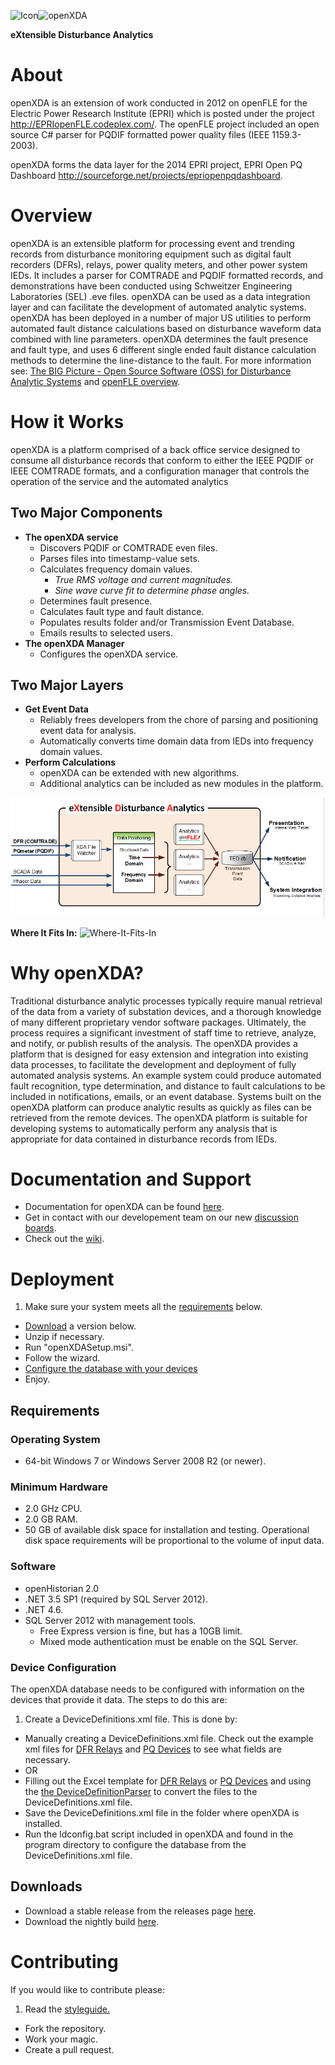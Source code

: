 ![Icon](http://www.gridprotectionalliance.org/images/products/icons%2064/openXDA.png)![openXDA](http://www.gridprotectionalliance.org/images/products/openXDAW.png)

**eXtensible Disturbance Analytics**

# About
openXDA is an extension of work conducted in 2012 on openFLE for the Electric Power Research Institute (EPRI) which is posted under the project http://EPRIopenFLE.codeplex.com/.  The openFLE project included an open source C# parser for PQDIF formatted power quality files (IEEE 1159.3-2003).

openXDA forms the data layer for the 2014 EPRI project, EPRI Open PQ Dashboard http://sourceforge.net/projects/epriopenpqdashboard.

# Overview
openXDA is an extensible platform for processing event and trending records from disturbance monitoring equipment such as digital fault recorders (DFRs), relays, power quality meters, and other power system IEDs.  It includes a parser for COMTRADE and PQDIF formatted records, and demonstrations have been conducted using Schweitzer Engineering Laboratories (SEL) .eve files. openXDA can be used as a data integration layer and can facilitate the development of automated analytic systems.  openXDA has been deployed in a number of major US utilities to perform automated fault distance calculations based on disturbance waveform data combined with line parameters. openXDA determines the fault presence and fault type, and uses 6 different single ended fault distance calculation methods to determine the line-distance to the fault. For more information see: [The BIG Picture - Open Source Software (OSS) for Disturbance Analytic Systems](http://www.slideshare.net/FredElmendorf/2014-georgia-tech-fda-pres-asda-using-oss-37239423) and [openFLE overview](http://www.gridprotectionalliance.org/pdf/openFLE_Overview_Landscape.pdf).

# How it Works

openXDA is a platform comprised of a back office service designed to consume all disturbance records that conform to either the IEEE PQDIF or IEEE COMTRADE formats, and a configuration manager that controls the operation of the service and the automated analytics

## Two Major Components

* **The openXDA service**
  * Discovers PQDIF or COMTRADE even files.
  * Parses files into timestamp-value sets.
  * Calculates frequency domain values.
    * *True RMS voltage and current magnitudes.*
    * *Sine wave curve fit to determine phase angles.*
  * Determines fault presence.
  * Calculates fault type and fault distance.
  * Populates results folder and/or Transmission Event Database.
  * Emails results to selected users.
* **The openXDA Manager**
  * Configures the openXDA service.

## Two Major Layers
* **Get Event Data**
  * Reliably frees developers from the chore of parsing and positioning event data for analysis.
  * Automatically converts time domain data from IEDs into frequency domain values.
* **Perform Calculations**
  * openXDA can be extended with new algorithms.
  * Additional analytics can be included as new modules in the platform.


![openXDA Overview](https://raw.githubusercontent.com/GridProtectionAlliance/openXDA/master/Source/Documentation/Readme%20files/XDA-Overview.png)

**Where It Fits In:**
![Where-It-Fits-In](http://www.gridprotectionalliance.org/images/products/PQ%20Tool%20Suite.png)


# Why openXDA?

Traditional disturbance analytic processes typically require manual retrieval of the data from a variety of substation devices, and a thorough knowledge of many different proprietary vendor software packages.  Ultimately, the process requires a significant investment of staff time to retrieve, analyze, and notify, or publish results of the analysis.  The openXDA provides a platform that is designed for easy extension and integration into existing data processes, to facilitate the development and deployment of fully automated analysis systems.  An example system could produce automated fault recognition, type determination, and distance to fault calculations to be included in notifications, emails, or an event database.  Systems built on the openXDA platform can produce analytic results as quickly as files can be retrieved from the remote devices.  The openXDA platform is suitable for developing systems to automatically perform any analysis that is appropriate for data contained in disturbance records from IEDs.


# Documentation and Support
* Documentation for openXDA can be found [here](https://github.com/GridProtectionAlliance/openXDA/tree/master/Source/Documentation).
* Get in contact with our developement team on our new [discussion boards](http://discussions.gridprotectionalliance.org/c/gpa-products/openxda).
* Check out the [wiki](https://gridprotectionalliance.org/wiki/doku.php?id=openxda:overview).

# Deployment

1. Make sure your system meets all the [requirements](#requirements) below.
* [Download](#downloads) a version below.
* Unzip if necessary.
* Run "openXDASetup.msi".
* Follow the wizard.
* [Configure the database with your devices](#device-configuration)
* Enjoy.

## Requirements
### Operating System
* 64-bit Windows 7 or Windows Server 2008 R2 (or newer).

### Minimum Hardware
* 2.0 GHz CPU.
* 2.0 GB RAM.
* 50 GB of available disk space for installation and testing. Operational disk space requirements will be proportional to the volume of input data.

### Software
* openHistorian 2.0
* .NET 3.5 SP1 (required by SQL Server 2012).
* .NET 4.6.
* SQL Server 2012 with management tools.
  * Free Express version is fine, but has a 10GB limit.
  * Mixed mode authentication must be enable on the SQL Server.

### Device Configuration
The openXDA database needs to be configured with information on the devices that provide it data. 
The steps to do this are:

1. Create a DeviceDefinitions.xml file. This is done by:
  * Manually creating a DeviceDefinitions.xml file. Check out the example xml files for [DFR Relays](https://raw.githubusercontent.com/GridProtectionAlliance/openXDA/master/Source/Documentation/Device%20Definitions%20Examples%20%26%20Templates/DeviceDefinitionsExample-DFR-Relay.xml) and [PQ Devices](https://raw.githubusercontent.com/GridProtectionAlliance/openXDA/master/Source/Documentation/Device%20Definitions%20Examples%20%26%20Templates/DeviceDefinitionsExample-PQ.xml) to see what fields are necessary.
  * OR
  * Filling out the Excel template for [DFR Relays](https://github.com/GridProtectionAlliance/openXDA/blob/master/Source/Documentation/Device%20Definitions%20Examples%20&%20Templates/openXDA%20Configuration%20Template.xlsx?raw=true) or [PQ Devices](https://github.com/GridProtectionAlliance/openXDA/blob/master/Source/Documentation/Device%20Definitions%20Examples%20&%20Templates/openXDA%20Configuration%20Template%20-%20PQ.xlsx?raw=true) and using the [the DeviceDefinitionParser](https://github.com/GridProtectionAlliance/DeviceDefinitionParser/releases) to convert the files to the DeviceDefinitions.xml file.
* Save the DeviceDefinitions.xml file in the folder where openXDA is installed.
* Run the ldconfig.bat script included in openXDA and found in the program directory to configure the database from the DeviceDefinitions.xml file.

## Downloads
* Download a stable release from the releases page [here](https://github.com/GridProtectionAlliance/openXDA/releases).
* Download the nightly build [here](http://www.gridprotectionalliance.org/nightlybuilds/openXDA/Beta/Applications/openXDA/openXDASetup.msi).

# Contributing
If you would like to contribute please:

1. Read the [styleguide.](https://www.gridprotectionalliance.org/docs/GPA_Coding_Guidelines_2011_03.pdf)
* Fork the repository.
* Work your magic.
* Create a pull request.
